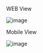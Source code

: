 WEB View

![image](https://user-images.githubusercontent.com/80327905/149154042-a6a13e00-5105-471a-84a1-ecabea3f19b6.png)

Mobile View

![image](https://user-images.githubusercontent.com/80327905/149154194-86650977-41e2-4246-9d50-93dac3abd200.png)
